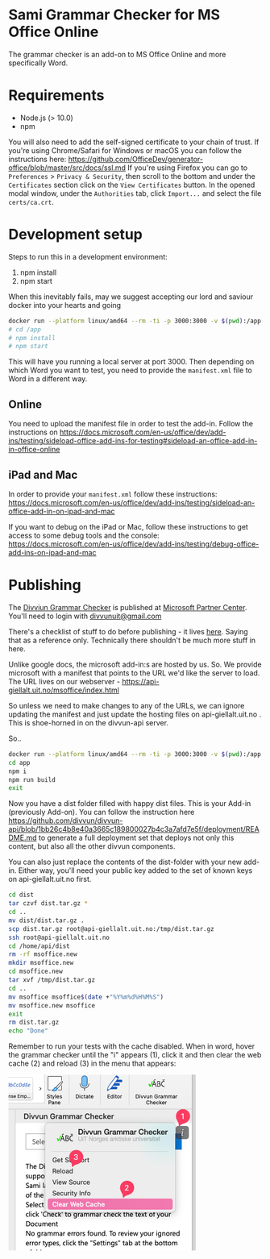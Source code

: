 # Sami Grammar Checker for MS Office Online

The grammar checker is an add-on to MS Office Online and more specifically Word.

# Requirements

- Node.js (> 10.0)
- npm

You will also need to add the self-signed certificate to your chain of trust. If you're using Chrome/Safari for Windows or macOS you can follow the instructions here: https://github.com/OfficeDev/generator-office/blob/master/src/docs/ssl.md
If you're using Firefox you can go to `Preferences` > `Privacy & Security`, then scroll to the bottom and under the `Certificates` section click on the `View Certificates` button. In the opened modal window, under the `Authorities` tab,
click `Import...` and select the file `certs/ca.crt`.

# Development setup

Steps to run this in a development environment:

1. npm install
2. npm start

When this inevitably fails, may we suggest accepting our lord and saviour docker into your hearts and going

```bash
docker run --platform linux/amd64 --rm -ti -p 3000:3000 -v $(pwd):/app node:10 bash
# cd /app
# npm install
# npm start
```

This will have you running a local server at port 3000. Then depending on which Word you want to test,
you need to provide the `manifest.xml` file to Word in a different way.

## Online

You need to upload the manifest file in order to test the add-in. Follow the instructions on https://docs.microsoft.com/en-us/office/dev/add-ins/testing/sideload-office-add-ins-for-testing#sideload-an-office-add-in-in-office-online

## iPad and Mac

In order to provide your `manifest.xml` follow these instructions:
https://docs.microsoft.com/en-us/office/dev/add-ins/testing/sideload-an-office-add-in-on-ipad-and-mac

If you want to debug on the iPad or Mac, follow these instructions to get access to some debug tools and the console:
https://docs.microsoft.com/en-us/office/dev/add-ins/testing/debug-office-add-ins-on-ipad-and-mac


# Publishing

The [Divviun Grammar Checker](https://appsource.microsoft.com/en-us/product/office/WA200001000?tab=Overview) is published at [Microsoft Partner Center](https://partner.microsoft.com/nb-no/dashboard/office/products/c280f9cf-93a4-4916-b322-f6d3c13d955a/setup). You'll need to login with divvunuit@gmail.com

There's a checklist of stuff to do before publishing - it lives [here](https://learn.microsoft.com/en-us/partner-center/marketplace/checklist). Saying that as a reference only. Technically there shouldn't be much more stuff in here.

Unlike google docs, the microsoft add-in:s are hosted by us. So. We provide microsoft with a manifest that points to the URL we'd like the server to load. The URL lives on our webserver - https://api-giellalt.uit.no/msoffice/index.html

So unless we need to make changes to any of the URLs, we can ignore updating the manifest and just update the hosting files on api-giellalt.uit.no . This is shoe-horned in on the divvun-api server. 

So.. 

```bash
docker run --platform linux/amd64 --rm -ti -p 3000:3000 -v $(pwd):/app node:10 bash
cd app
npm i
npm run build
exit
```

Now you have a dist folder filled with happy dist files. This is your Add-in (previously Add-on). You can follow the instruction here https://github.com/divvun/divvun-api/blob/1bb26c4b8e40a3665c189800027b4c3a7afd7e5f/deployment/README.md to generate a full deployment set that deploys not only this content, but also all the other divvun components. 

You can also just replace the contents of the dist-folder with your new add-in. Either way, you'll need your public key added to the set of known keys on api-giellalt.uit.no first. 

```bash
cd dist
tar czvf dist.tar.gz *
cd ..
mv dist/dist.tar.gz .
scp dist.tar.gz root@api-giellalt.uit.no:/tmp/dist.tar.gz
ssh root@api-giellalt.uit.no
cd /home/api/dist
rm -rf msoffice.new
mkdir msoffice.new
cd msoffice.new
tar xvf /tmp/dist.tar.gz
cd ..
mv msoffice msoffice$(date +"%Y%m%d%H%M%S")
mv msoffice.new msoffice
exit
rm dist.tar.gz
echo "Done"
```

Remember to run your tests with the cache disabled. When in word, hover the grammar checker until the "i" appears (1), click it and then clear the web cache (2) and reload (3) in the menu that appears:

![How to relaod in word](reload_word.png)
